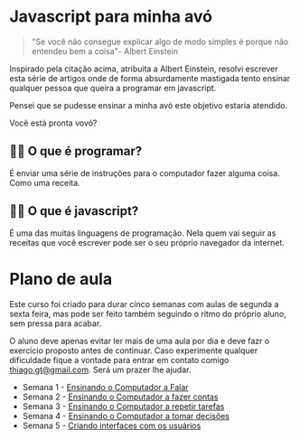 # Javascript para minha avó

> "Se você não consegue explicar algo de modo simples é porque não entendeu bem a coisa"- Albert Einstein
    
Inspirado pela citação acima, atribuita a Albert Einstein, resolvi escrever esta série de artigos onde de forma absurdamente mastigada tento ensinar qualquer pessoa que queira a programar em javascript.

Pensei que se pudesse ensinar a minha avó este objetivo estaria atendido. 

Você está pronta vovó?


👵🏻 O que é programar?
-------------------

É enviar uma série de instruções para o computador fazer alguma coisa. Como uma receita.

👵🏻 O que é javascript?
--------------------

É uma das muitas linguagens de programação. Nela quem vai seguir as receitas que você escrever pode ser o seu próprio navegador da internet.

Plano de aula
================

Este curso foi criado para durar cinco semanas com aulas de segunda a sexta feira, mas pode ser feito também seguindo o ritmo do próprio aluno, sem pressa para acabar.

O aluno deve apenas evitar ler mais de uma aula por dia e deve fazr o exercício proposto antes de continuar. Caso experimente qualquer dificuldade fique a vontade para entrar em contato comigo thiago.gt@gmail.com. Será um prazer lhe ajudar.


* Semana 1 - [Ensinando o Computador a Falar](https://github.com/TTamosauskas/javascript-para-minha-avo/tree/master/semana-1)
* Semana 2 - [Ensinando o Computador a fazer contas](https://github.com/TTamosauskas/javascript-para-minha-avo/tree/master/semana-2)
* Semana 3 - [Ensinando o Computador a repetir tarefas](https://github.com/TTamosauskas/javascript-para-minha-avo/tree/master/semana-3)
* Semana 4 - [Ensinando o Computador a tomar decisões](https://github.com/TTamosauskas/javascript-para-minha-avo/tree/master/semana-4)
* Semana 5 - [Criando interfaces com os usuários](https://github.com/TTamosauskas/javascript-para-minha-avo/tree/master/semana-5)

